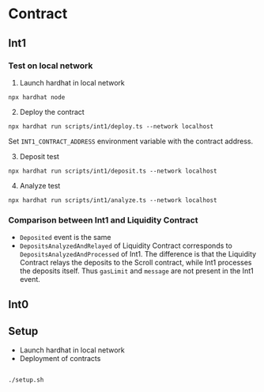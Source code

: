 # Contract

## Int1

### Test on local network

1. Launch hardhat in local network

```
npx hardhat node
```

2. Deploy the contract

```
npx hardhat run scripts/int1/deploy.ts --network localhost
```

Set `INT1_CONTRACT_ADDRESS` environment variable with the contract address.

3. Deposit test

```
npx hardhat run scripts/int1/deposit.ts --network localhost
```

4. Analyze test

```
npx hardhat run scripts/int1/analyze.ts --network localhost
```

### Comparison between Int1 and Liquidity Contract

- `Deposited` event is the same
- `DepositsAnalyzedAndRelayed` of Liquidity Contract corresponds to `DepositsAnalyzedAndProcessed` of Int1. The difference is that the Liquidity Contract relays the deposits to the Scroll contract, while Int1 processes the deposits itself. Thus `gasLimit` and `message` are not present in the Int1 event.

## Int0

## Setup

- Launch hardhat in local network
- Deployment of contracts

```

./setup.sh

```

```

```
